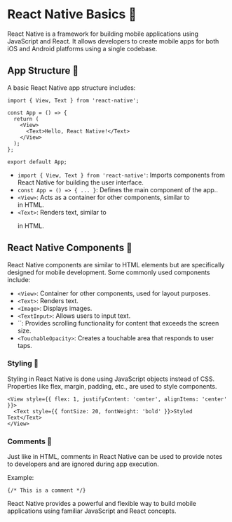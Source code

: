 # React Native Basics 📱

React Native is a framework for building mobile applications using JavaScript and React. It allows developers to create mobile apps for both iOS and Android platforms using a single codebase.

## App Structure 📄

A basic React Native app structure includes:

```
import { View, Text } from 'react-native';

const App = () => {
  return (
    <View>
      <Text>Hello, React Native!</Text>
    </View>
  );
};

export default App;
```

- `import { View, Text } from 'react-native'`: Imports components from React Native for building the user interface.
- `const App = () => { ... }`: Defines the main component of the app..
- `<View>`: Acts as a container for other components, similar to <div> in HTML.
- `<Text>`: Renders text, similar to <p> in HTML.

## React Native Components 🧩

React Native components are similar to HTML elements but are specifically designed for mobile development. Some commonly used components include:

- `<View>`: Container for other components, used for layout purposes.
- `<Text>`: Renders text.
- `<Image>`: Displays images.
- `<TextInput>`: Allows users to input text.
- ´<ScrollView>´: Provides scrolling functionality for content that exceeds the screen size.
- `<TouchableOpacity>`: Creates a touchable area that responds to user taps.

### Styling 🎨

Styling in React Native is done using JavaScript objects instead of CSS. Properties like flex, margin, padding, etc., are used to style components.

```
<View style={{ flex: 1, justifyContent: 'center', alignItems: 'center' }}>
  <Text style={{ fontSize: 20, fontWeight: 'bold' }}>Styled Text</Text>
</View>
```

### Comments 💬

Just like in HTML, comments in React Native can be used to provide notes to developers and are ignored during app execution.

Example:

```
{/* This is a comment */}
```

React Native provides a powerful and flexible way to build mobile applications using familiar JavaScript and React concepts.
